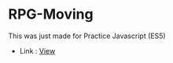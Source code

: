 # RPG-Moving
This was just made for Practice Javascript (ES5)
+ Link : [View](http://rpg-moving.s3-website.ap-northeast-2.amazonaws.com/)